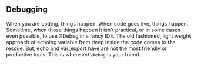 ## Debugging

When you are coding, things happen. When code goes live, things happen. Sometime, when those things happen
it isn't practical, or in some cases even possible, to use XDebug in a fancy IDE. The old fashioned, light
weight approach of echoing variable from deep inside the code comes to the rescue. But, echo and var_export
have are not the most friendly or productive tools. This is where `Xmf\Debug` is your friend.

